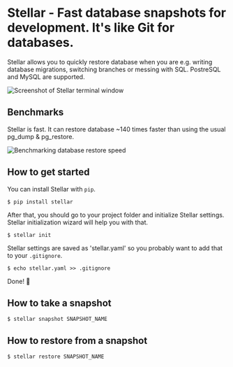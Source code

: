 Stellar - Fast database snapshots for development. It's like Git for databases.
=======

Stellar allows you to quickly restore database when you are e.g. writing database migrations, switching branches or messing with SQL. PostreSQL and MySQL are supported.

![Screenshot of Stellar terminal window](http://imgur.com/0fXXdcx.png)

Benchmarks
-------
Stellar is fast. It can restore database ~140 times faster than using the usual
pg_dump & pg_restore.

![Benchmarking database restore speed](http://imgur.com/Md1AHXa.png)


How to get started
-------

You can install Stellar with `pip`.

```$ pip install stellar```

After that, you should go to your project folder and initialize Stellar settings. Stellar initialization wizard will help you with that.

```$ stellar init```

Stellar settings are saved as 'stellar.yaml' so you probably want to add that to your `.gitignore`.

```$ echo stellar.yaml >> .gitignore```

Done! :dancers:


How to take a snapshot
-------

```$ stellar snapshot SNAPSHOT_NAME```

How to restore from a snapshot
-------

```$ stellar restore SNAPSHOT_NAME```
